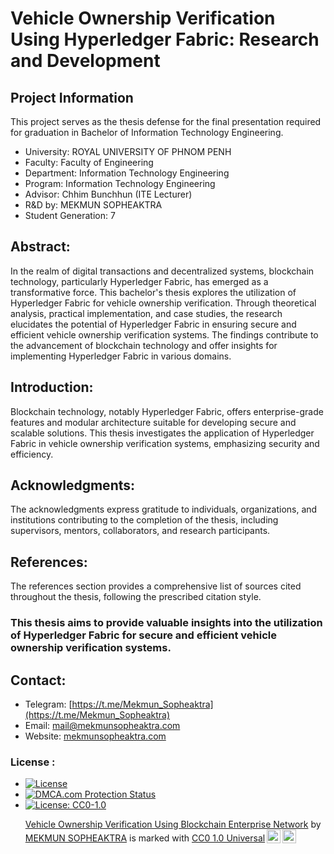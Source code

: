 # Vehicle Ownership Verification Using Hyperledger Fabric: Research and Development

## Project Information
This project serves as the thesis defense for the final presentation required for graduation in Bachelor of Information Technology Engineering.
- University: ROYAL UNIVERSITY OF PHNOM PENH
- Faculty: Faculty of Engineering
- Department: Information Technology Engineering
- Program: Information Technology Engineering
- Advisor: Chhim Bunchhun (ITE Lecturer)
- R&D by: MEKMUN SOPHEAKTRA
- Student Generation: 7

## Abstract:
In the realm of digital transactions and decentralized systems, blockchain technology, particularly Hyperledger Fabric, has emerged as a transformative force. This bachelor's thesis explores the utilization of Hyperledger Fabric for vehicle ownership verification. Through theoretical analysis, practical implementation, and case studies, the research elucidates the potential of Hyperledger Fabric in ensuring secure and efficient vehicle ownership verification systems. The findings contribute to the advancement of blockchain technology and offer insights for implementing Hyperledger Fabric in various domains.

## Introduction:
Blockchain technology, notably Hyperledger Fabric, offers enterprise-grade features and modular architecture suitable for developing secure and scalable solutions. This thesis investigates the application of Hyperledger Fabric in vehicle ownership verification systems, emphasizing security and efficiency.

## Acknowledgments:
The acknowledgments express gratitude to individuals, organizations, and institutions contributing to the completion of the thesis, including supervisors, mentors, collaborators, and research participants.

## References:
The references section provides a comprehensive list of sources cited throughout the thesis, following the prescribed citation style.

### This thesis aims to provide valuable insights into the utilization of Hyperledger Fabric for secure and efficient vehicle ownership verification systems.

## Contact:
- Telegram: [https://t.me/Mekmun_Sopheaktra](https://t.me/Mekmun_Sopheaktra)
- Email: mail@mekmunsopheaktra.com
- Website: [mekmunsopheaktra.com](https://mekmunsopheaktra.com)

### License : 
- [![License](https://img.shields.io/badge/License-Apache_2.0-blue.svg)](https://opensource.org/licenses/Apache-2.0)
- <a href="//www.dmca.com/Protection/Status.aspx?ID=e1cc924f-380b-4c43-add6-2838863f6312" title="DMCA.com Protection Status" class="dmca-badge"> <img src ="https://images.dmca.com/Badges/dmca_protected_sml_120m.png?ID=e1cc924f-380b-4c43-add6-2838863f6312"  alt="DMCA.com Protection Status" /></a>
- [![License: CC0-1.0](https://img.shields.io/badge/License-CC0_1.0-lightgrey.svg)](http://creativecommons.org/publicdomain/zero/1.0/) <p xmlns:cc="http://creativecommons.org/ns#" xmlns:dct="http://purl.org/dc/terms/"><a property="dct:title" rel="cc:attributionURL" href="https://github.com/Mekmun-Sopheaktra/ITE-Thesis">Vehicle Ownership Verification Using Blockchain Enterprise Network</a> by <a rel="cc:attributionURL dct:creator" property="cc:attributionName" href="https://github.com/Mekmun-Sopheaktra">MEKMUN SOPHEAKTRA</a> is marked with <a href="http://creativecommons.org/publicdomain/zero/1.0?ref=chooser-v1" target="_blank" rel="license noopener noreferrer" style="display:inline-block;">CC0 1.0 Universal<img style="height:22px!important;margin-left:3px;vertical-align:text-bottom;" src="https://mirrors.creativecommons.org/presskit/icons/cc.svg?ref=chooser-v1"><img style="height:22px!important;margin-left:3px;vertical-align:text-bottom;" src="https://mirrors.creativecommons.org/presskit/icons/zero.svg?ref=chooser-v1"></a></p>
